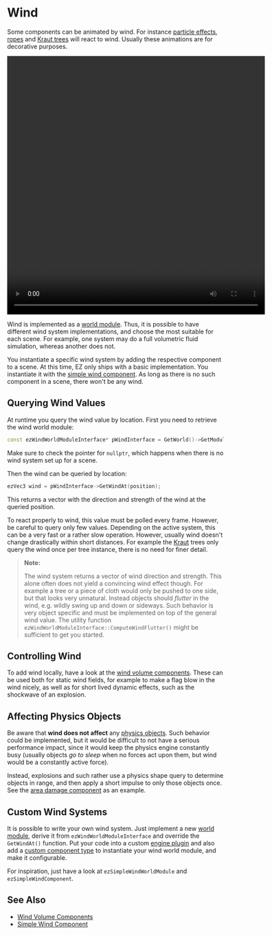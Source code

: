 # Wind

Some components can be animated by wind. For instance [particle effects](../particle-effects/particle-effects-overview.md), [ropes](../ropes/fake-rope-component.md) and [Kraut trees](../../terrain/kraut-overview.md) will react to wind. Usually these animations are for decorative purposes.

<video src="media/wind-cone.webm" width="600" height="600" autoplay loop></video>

Wind is implemented as a [world module](../../runtime/world/world-modules.md). Thus, it is possible to have different wind system implementations, and choose the most suitable for each scene. For example, one system may do a full volumetric fluid simulation, whereas another does not.

You instantiate a specific wind system by adding the respective component to a scene. At this time, EZ only ships with a basic implementation. You instantiate it with the [simple wind component](simple-wind-component.md). As long as there is no such component in a scene, there won't be any wind.

## Querying Wind Values

At runtime you query the wind value by location. First you need to retrieve the wind world module:

```cpp
const ezWindWorldModuleInterface* pWindInterface = GetWorld()->GetModuleReadOnly<ezWindWorldModuleInterface>();
```

Make sure to check the pointer for `nullptr`, which happens when there is no wind system set up for a scene.

Then the wind can be queried by location:

```cpp
ezVec3 wind = pWindInterface->GetWindAt(position);
```

This returns a vector with the direction and strength of the wind at the queried position.

To react properly to wind, this value must be polled every frame. However, be careful to query only few values. Depending on the active system, this can be a very fast or a rather slow operation. However, usually wind doesn't change drastically within short distances. For example the [Kraut](../../terrain/kraut-overview.md) trees only query the wind once per tree instance, there is no need for finer detail.

> **Note:**
> 
> The wind system returns a vector of wind direction and strength. This alone often does not yield a convincing wind effect though. For example a tree or a piece of cloth would only be pushed to one side, but that looks very unnatural. Instead objects should *flutter* in the wind, e.g. wildly swing up and down or sideways. Such behavior is very object specific and must be implemented on top of the general wind value. The utility function `ezWindWorldModuleInterface::ComputeWindFlutter()` might be sufficient to get you started.

## Controlling Wind

To add wind locally, have a look at the [wind volume components](wind-volume-components.md). These can be used both for static wind fields, for example to make a flag blow in the wind nicely, as well as for short lived dynamic effects, such as the shockwave of an explosion.

## Affecting Physics Objects

Be aware that **wind does not affect** any [physics objects](../../physics/jolt/actors/jolt-dynamic-actor-component.md). Such behavior could be implemented, but it would be difficult to not have a serious performance impact, since it would keep the physics engine constantly busy (usually objects *go to sleep* when no forces act upon them, but wind would be a constantly active force).

Instead, explosions and such rather use a physics shape query to determine objects in range, and then apply a short impulse to only those objects once. See the [area damage component](../../gameplay/area-damage-component.md) as an example.

## Custom Wind Systems

It is possible to write your own wind system. Just implement a new [world module](../../runtime/world/world-modules.md), derive it from `ezWindWorldModuleInterface` and override the `GetWindAt()` function. Put your code into a custom [engine plugin](../../custom-code/cpp/engine-plugins.md) and also add a [custom component type](../../custom-code/cpp/custom-cpp-component.md) to instantiate your wind world module, and make it configurable.

For inspiration, just have a look at `ezSimpleWindWorldModule` and `ezSimpleWindComponent`.

## See Also

* [Wind Volume Components](wind-volume-components.md)
* [Simple Wind Component](simple-wind-component.md)
